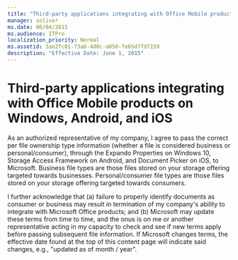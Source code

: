 ```yaml
---
title: "Third-party applications integrating with Office Mobile products on Windows, Android, and iOS"
manager: soliver
ms.date: 06/04/2015
ms.audience: ITPro
localization_priority: Normal
ms.assetid: 3ae2fc01-73a6-4d0c-a056-fe65d7fd7159
description: "Effective Date: June 1, 2015"
---
```


# Third-party applications integrating with Office Mobile products on Windows, Android, and iOS
 
As an authorized representative of my company, I agree to pass the correct per file ownership type information (whether a file is considered business or personal/consumer), through the Expando Properties on Windows 10, Storage Access Framework on Android, and Document Picker on iOS, to Microsoft. Business file types are those files stored on your storage offering targeted towards businesses. Personal/consumer file types are those files stored on your storage offering targeted towards consumers.
  
I further acknowledge that (a) failure to properly identify documents as consumer or business may result in termination of my company's ability to integrate with Microsoft Office products; and (b) Microsoft may update these terms from time to time, and the onus is on me or another representative acting in my capacity to check and see if new terms apply before passing subsequent file information. If Microsoft changes terms, the effective date found at the top of this content page will indicate said changes, e.g., "updated as of month / year".
  


